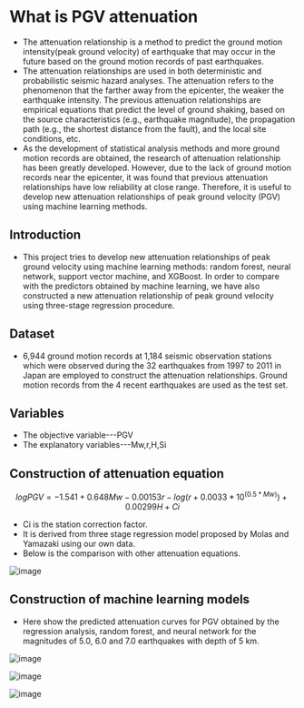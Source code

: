 # What is PGV attenuation
- The attenuation relationship is a method to predict the ground motion intensity(peak ground velocity) of earthquake that may occur in the future based on the ground motion records of past earthquakes.
- The attenuation relationships are used in both deterministic and probabilistic seismic hazard analyses. The attenuation refers to the phenomenon that the farther away from the epicenter, the weaker the earthquake intensity. The previous attenuation relationships are empirical equations that predict the level of ground shaking, based on the source characteristics (e.g., earthquake magnitude), the propagation path (e.g., the shortest distance from the fault), and the local site conditions, etc.
- As the development of statistical analysis methods and more ground motion records are obtained, the research of attenuation relationship has been greatly developed. However, due to the lack of ground motion records near the epicenter, it was found that previous attenuation relationships have low reliability at close range. Therefore, it is useful to develop new attenuation relationships of peak ground velocity (PGV) using machine learning methods.

## Introduction
- This project tries to develop new attenuation relationships of peak ground velocity using machine learning methods: random forest, neural network, support vector machine, and XGBoost. In order to compare with the predictors obtained by machine learning, we have also constructed a new attenuation relationship of peak ground velocity using three-stage regression procedure.

## Dataset
- 6,944 ground motion records at 1,184 seismic observation stations which were observed during the 32 earthquakes from 1997 to 2011 in Japan are employed to construct the attenuation relationships. Ground motion records from the 4 recent earthquakes are used as the test set. 

## Variables
- The objective variable---PGV
- The explanatory variables---Mw,r,H,Si

## Construction of attenuation equation
$$log⁡PGV=-1.541+0.648Mw-0.00153r-log⁡(⁡r+0.0033*10^(0.5*Mw))+0.00299H+Ci$$
- Ci is the station correction factor.
- It is derived from three stage regression model proposed by Molas and Yamazaki using our own data.
- Below is the comparison with other attenuation equations.

![image](https://user-images.githubusercontent.com/68838083/122856360-9fb23480-d351-11eb-9d60-27cca906cc14.png)

## Construction of machine learning models
- Here show the predicted attenuation curves for PGV obtained by the regression analysis, random forest, and neural network for the magnitudes of 5.0, 6.0 and 7.0 earthquakes with depth of 5 km.

![image](https://user-images.githubusercontent.com/68838083/122856433-c3757a80-d351-11eb-9d6c-4c869c1ee882.png)

![image](https://user-images.githubusercontent.com/68838083/122856445-c7a19800-d351-11eb-948c-ad01d5d1e5b0.png)

![image](https://user-images.githubusercontent.com/68838083/122856461-cd977900-d351-11eb-8352-b810c332e591.png)
